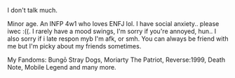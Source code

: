 I don't talk much.

Minor age. An INFP 4w1 who loves ENFJ lol. I have social anxiety.. please iwec :((. I rarely have a mood swings, I'm sorry if you're annoyed, hun.. I also sorry if i late respon myb I'm afk, or smh. You can always be friend with me but I'm picky about my friends sometimes.

My Fandoms: Bungō Stray Dogs, Moriarty The Patriot, Reverse:1999, Death Note, Mobile Legend and many more.
